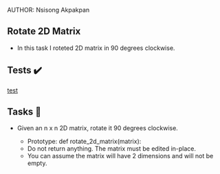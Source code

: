 AUTHOR: Nsisong Akpakpan
## Rotate 2D Matrix

- In this task I  roteted 2D matrix in 90 degrees clockwise.


## Tests :heavy_check_mark:

[test](test)

## Tasks :page_with_curl:

- Given an n x n 2D matrix, rotate it 90 degrees clockwise.

    - Prototype: def rotate_2d_matrix(matrix):
    - Do not return anything. The matrix must be edited in-place.
    - You can assume the matrix will have 2 dimensions and will not be empty.
